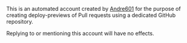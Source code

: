 This is an automated account created by [Andre601](https://github.com/Andre601) for the purpose of creating deploy-previews of Pull requests using a dedicated GitHub repository.

Replying to or mentioning this account will have no effects.
